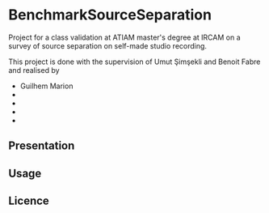 # BenchmarkSourceSeparation
Project for a class validation at ATIAM master's degree at IRCAM on a survey of source separation on self-made studio recording.

This project is done with the supervision of Umut Şimşekli and Benoit Fabre and realised by 
  - Guilhem Marion 
  -
  -
  -
  -

## Presentation

## Usage

## Licence 
